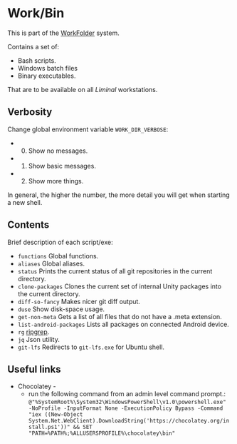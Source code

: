 # Work/Bin

This is part of the [WorkFolder](<https://github.com/LiminalVR/WorkFolder>) system.

Contains a set of:

* Bash scripts.
* Windows batch files
* Binary executables.

That are to be available on all _Liminal_ workstations.

## Verbosity
Change global environment variable `WORK_DIR_VERBOSE`:
* 0. Show no messages.
* 1. Show basic messages.
* 2. Show more things.

In general, the higher the number, the more detail you will get when starting a new shell.

## Contents
Brief description of each script/exe:
  * `functions` Global functions.
  * `aliases` Global aliases.
  * `status` Prints the current status of all git repositories in the current directory.
  * `clone-packages` Clones the current set of internal Unity packages into the current directory.
  * `diff-so-fancy` Makes nicer git diff output.
  * `duse` Show disk-space usage.
  * `get-non-meta` Gets a list of all files that do not have a .meta extension.
  * `list-android-packages` Lists all packages on connected Android device.
  * `rg` [ripgrep](<https://github.com/BurntSushi/ripgrep/blob/master/README.md>).
  * `jq` Json utility.
  * `git-lfs` Redirects to `git-lfs.exe` for Ubuntu shell.

## Useful links
  * Chocolatey - 
    * run the following command from an admin level command prompt.:
    `@"%SystemRoot%\System32\WindowsPowerShell\v1.0\powershell.exe" -NoProfile -InputFormat None -ExecutionPolicy Bypass -Command "iex ((New-Object System.Net.WebClient).DownloadString('https://chocolatey.org/install.ps1'))" && SET "PATH=%PATH%;%ALLUSERSPROFILE%\chocolatey\bin"`
